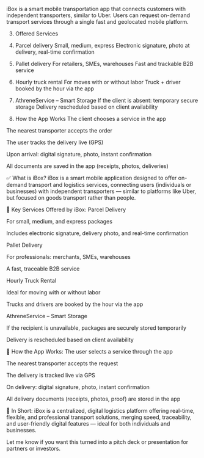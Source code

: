 iBox is a smart mobile transportation app that connects customers with independent transporters, similar to Uber. Users can request on-demand transport services through a single fast and geolocated mobile platform.

3. Offered Services
1. Parcel delivery
Small, medium, express
Electronic signature, photo at delivery, real-time confirmation

2. Pallet delivery
For retailers, SMEs, warehouses
Fast and trackable B2B service

3. Hourly truck rental
For moves with or without labor
Truck + driver booked by the hour via the app

4. AthreneService – Smart Storage
If the client is absent: temporary secure storage
Delivery rescheduled based on client availability

4. How the App Works
The client chooses a service in the app

The nearest transporter accepts the order

The user tracks the delivery live (GPS)

Upon arrival: digital signature, photo, instant confirmation

All documents are saved in the app (receipts, photos, deliveries)



✅ What is iBox?
iBox is a smart mobile application designed to offer on-demand transport and logistics services, connecting users (individuals or businesses) with independent transporters — similar to platforms like Uber, but focused on goods transport rather than people.

🚛 Key Services Offered by iBox:
Parcel Delivery

For small, medium, and express packages

Includes electronic signature, delivery photo, and real-time confirmation

Pallet Delivery

For professionals: merchants, SMEs, warehouses

A fast, traceable B2B service

Hourly Truck Rental

Ideal for moving with or without labor

Trucks and drivers are booked by the hour via the app

AthreneService – Smart Storage

If the recipient is unavailable, packages are securely stored temporarily

Delivery is rescheduled based on client availability

📱 How the App Works:
The user selects a service through the app

The nearest transporter accepts the request

The delivery is tracked live via GPS

On delivery: digital signature, photo, instant confirmation

All delivery documents (receipts, photos, proof) are stored in the app

🎯 In Short:
iBox is a centralized, digital logistics platform offering real-time, flexible, and professional transport solutions, merging speed, traceability, and user-friendly digital features — ideal for both individuals and businesses.

Let me know if you want this turned into a pitch deck or presentation for partners or investors.